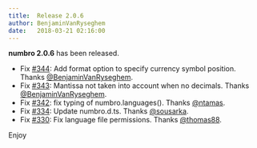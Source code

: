 ```yaml
---
title:  Release 2.0.6
author: BenjaminVanRyseghem
date:   2018-03-21 02:16:00
---
```


**numbro 2.0.6** has been released.

- Fix [#344](https://github.com/BenjaminVanRyseghem/numbro/pull/344): Add format option to specify currency symbol position. Thanks [@BenjaminVanRyseghem](https://github.com/BenjaminVanRyseghem).
- Fix [#343](https://github.com/BenjaminVanRyseghem/numbro/pull/343): Mantissa not taken into account when no decimals. Thanks [@BenjaminVanRyseghem](https://github.com/BenjaminVanRyseghem).
- Fix [#342](https://github.com/BenjaminVanRyseghem/numbro/pull/342): fix typing of numbro.languages(). Thanks [@ntamas](https://github.com/ntamas).
- Fix [#334](https://github.com/BenjaminVanRyseghem/numbro/pull/334): Update numbro.d.ts. Thanks [@sousarka](https://github.com/sousarka).
- Fix [#330](https://github.com/BenjaminVanRyseghem/numbro/pull/330): Fix language file permissions. Thanks [@thomas88](https://github.com/thomas88).


Enjoy <i class="fa fa-smile-o">
